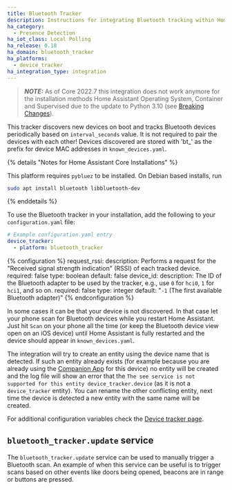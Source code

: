 ```yaml
---
title: Bluetooth Tracker
description: Instructions for integrating Bluetooth tracking within Home Assistant.
ha_category:
  - Presence Detection
ha_iot_class: Local Polling
ha_release: 0.18
ha_domain: bluetooth_tracker
ha_platforms:
  - device_tracker
ha_integration_type: integration
---
```


>**_NOTE:_** As of Core 2022.7 this integration does not work anymore for the installation methods Home Assistant Operating System, Container and Supervised due to the update to Python 3.10 (see [Breaking Changes](https://www.home-assistant.io/blog/2022/07/06/release-20227/#breaking-changes)).

This tracker discovers new devices on boot and tracks Bluetooth devices periodically based on `interval_seconds` value. It is not required to pair the devices with each other! Devices discovered are stored with 'bt_' as the prefix for device MAC addresses in `known_devices.yaml`.

{% details "Notes for Home Assistant Core Installations" %}

This platform requires `pybluez` to be installed. On Debian based installs, run

```bash
sudo apt install bluetooth libbluetooth-dev
```

{% enddetails %}

To use the Bluetooth tracker in your installation, add the following to your `configuration.yaml` file:

```yaml
# Example configuration.yaml entry
device_tracker:
  - platform: bluetooth_tracker
```

{% configuration %}
request_rssi:
  description: Performs a request for the "Received signal strength indication" (RSSI) of each tracked device.
  required: false
  type: boolean
  default: false
device_id:
  description: The ID of the Bluetooth adapter to be used by the tracker, e.g., use `0` for `hci0`, `1` for `hci1`, and so on.
  required: false
  type: integer
  default: "`-1` (The first available Bluetooth adapter)"
{% endconfiguration %}

In some cases it can be that your device is not discovered. In that case let your phone scan for Bluetooth devices while you restart Home Assistant. Just hit `Scan` on your phone all the time (or keep the Bluetooth device view open on an iOS device) until Home Assistant is fully restarted and the device should appear in `known_devices.yaml`.

The integration will try to create an entity using the device name that is detected. If such an entity already exists (for example because you are already using the [Companion App](https://companion.home-assistant.io/) for this device) no entity will be created and the log file will show an error that the `The see service is not supported for this entity device_tracker.device` (as it is not a `device_tracker` entity). You can rename the other conflicting entity, next time the device is detected a new entity with the same name will be created.

For additional configuration variables check the [Device tracker page](/integrations/device_tracker/).

## `bluetooth_tracker.update` service

The `bluetooth_tracker.update` service can be used to manually trigger a Bluetooth scan. An example of when this service can be useful is to trigger scans based on other events like doors being opened, beacons are in range or buttons are pressed.
